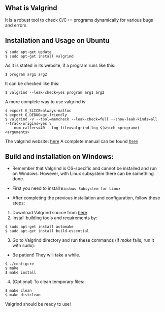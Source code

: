 ## What is Valgrind

It is a robust tool to check C/C++ programs dynamically for various bugs and errors.

## Installation and Usage on Ubuntu 

```
$ sudo apt-get update
$ sudo apt-get install valgrind
```
As it is stated in its website, if a program runs like this:
```
$ program arg1 arg2
```
It can be checked like this:
```
$ valgrind --leak-check=yes program arg1 arg2
```
A more complete way to use valgrind is:
```
$ export G_SLICE=always-malloc
$ export G_DEBUG=gc-friendly
$ valgrind -v --tool=memcheck --leak-check=full --show-leak-kinds=all --track-origins=yes \
  --num-callers=40 --log-file=valgrind.log $(which <program>) <arguments>
```

The valgrind website: [here](http://valgrind.org/)
A complete manual can be found [here](http://valgrind.org/docs/manual/valgrind_manual.pdf)

## Build and installation on Windows:
- Remember that Valgrind is OS-specific and cannot be installed and run on Windows. 
However, with Linux subsystem there can be something done.

- First you need to install `Windows Subsystem for Linux`

- After completing the previous installation and configuration, follow these steps:
1. Download Valgrind source from [here](https://www.valgrind.org/downloads/current.html)
2. Install building tools and requirements by:
```
$ sudo apt-get install automake
$ sudo apt-get install build-essential
```
3. Go to Valgrind directory and run these commands (if *make* fails, run it with sudo):
- Be patient! They will take a while.
```
$ ./configure
$ make
$ make install
```
4. (Optional) To clean temporary files:
```
$ make clean
$ make distclean
```
Valgrind should be ready to use!

